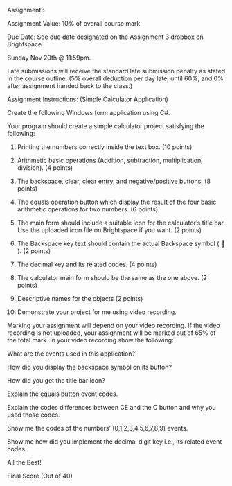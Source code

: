 Assignment3


Assignment Value: 10% of overall course mark.

Due Date: See due date designated on the Assignment 3 dropbox on Brightspace.

Sunday Nov 20th @ 11:59pm.

Late submissions will receive the standard late submission penalty as stated in the course outline. (5% overall deduction per day late, until 60%, and 0% after assignment handed back to the class.)

Assignment Instructions:
(Simple Calculator Application)












Create the following Windows form application using C#.

Your program should create a simple calculator project satisfying the following:

1. Printing the numbers correctly inside the text box. (10 points)

2. Arithmetic basic operations (Addition, subtraction, multiplication, division). (4 points)

3. The backspace, clear, clear entry, and negative/positive buttons. (8 points)

4. The equals operation button which display the result of the four basic arithmetic operations for two numbers. (6 points)

5. The main form should include a suitable icon for the calculator’s title bar. Use the uploaded icon file on Brightspace if you want. (2 points)

6. The Backspace key text should contain the actual Backspace symbol (  ). (2 points)

7. The decimal key and its related codes. (4 points)

8. The calculator main form should be the same as the one above. (2 points)

9. Descriptive names for the objects (2 points)

9. Demonstrate your project for me using video recording.

Marking your assignment will depend on your video recording. If the video recording is not uploaded, your assignment will be marked out of 65% of the total mark. In your video recording show the following:

What are the events used in this application?

How did you display the backspace symbol on its button?

How did you get the title bar icon?

Explain the equals button event codes.

Explain the codes differences between CE and the C button and why you used those codes.

Show me the codes of the numbers’ (0,1,2,3,4,5,6,7,8,9) events.

Show me how did you implement the decimal digit key i.e., its related event codes.



All the Best!





Final Score (Out of 40)
